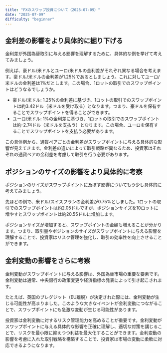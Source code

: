 ```yaml
---
title: "FXのスワップ投資について（2025-07-09）"
date: "2025-07-09"
difficulty: "beginner"
---
```


## 金利差の影響をより具体的に掘り下げる

金利差が外国為替取引に与える影響を理解するために、具体的な例を挙げて考えてみましょう。

例えば、豪ドル/米ドルとユーロ/米ドルの金利差がそれぞれ異なる場合を考えます。豪ドル/米ドルの金利差が1.25%であるとしましょう。これに対してユーロ/米ドルの金利差は1%だとします。この場合、1ロットの取引でのスワップポイントはどうなるでしょうか。

- 豪ドル/米ドル: 1.25%の金利差に基づき、1ロットの取引でのスワップポイントは約3.42ドル（米ドルを受け取る）となります。つまり、豪ドルを保有することでスワップポイントを得ることができます。
- ユーロ/米ドル: 1%の金利差に基づき、1ロットの取引でのスワップポイントは約-2.74ドル（米ドルを支払う）となります。この場合、ユーロを保有することでスワップポイントを支払う必要があります。

この具体例から、通貨ペアごとの金利差がスワップポイントに与える具体的な影響が見えてきます。金利差の違いによって取引戦略が異なるため、投資家はそれぞれの通貨ペアの金利差を考慮して取引を行う必要があります。

## ポジションのサイズの影響をより具体的に考察

ポジションのサイズがスワップポイントに及ぼす影響についてもう少し具体的に考えてみましょう。

先ほどの例で、米ドル/スイスフランの金利差が0.75%としました。1ロットの取引でのスワップポイントは約2.05ドルですが、ポジションサイズを10ロットに増やすとスワップポイントは約20.55ドルに増加します。

ポジションサイズが増加すると、スワップポイントの金額も増えることが分かります。つまり、取引量やポジションのサイズがスワップポイントに与える影響を理解することで、投資家はリスク管理を強化し、取引の効率性を向上させることができます。

## 金利変動の影響をさらに考察

金利変動がスワップポイントに与える影響は、外国為替市場の重要な要素です。金利変動は通常、中央銀行の政策変更や経済指標の発表によって引き起こされます。

たとえば、英国のブレグジット（EU離脱）が決定された際には、金利変動が生じる可能性が高まりました。このような大きなイベントが金利変動につながることで、スワップポイントにも急激な変動が生じる可能性があります。

投資家は金利変動に対するリスク管理能力を高めることが重要です。金利変動がスワップポイントに与える具体的な影響を正確に理解し、適切な対策を講じることで、リスクを最小限に抑えつつ利益を最大化することができます。金利変動の影響を考慮に入れた取引戦略を構築することで、投資家は市場の変動に柔軟に対応できるようになります。
